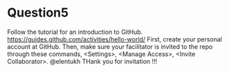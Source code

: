 # Question5
Follow the tutorial for an introduction to GitHub. https://guides.github.com/activities/hello-world/ First, create your personal account at GitHub. Then, make sure your facilitator is invited to the repo  through these commands, &lt;Settings>, &lt;Manage Access>, &lt;Invite Collaborator>.  @elentukh
THank you for invitation !!!
